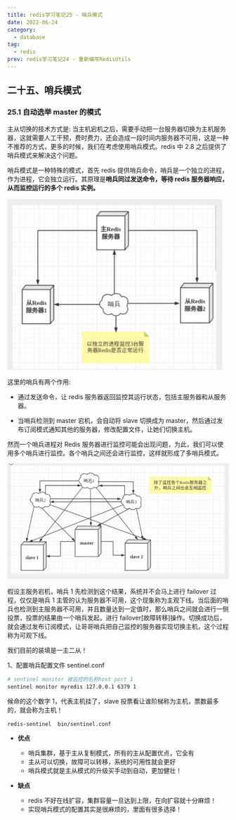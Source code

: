 ```yaml
---
title: redis学习笔记25 - 哨兵模式
date: 2022-06-24
category:
  - database
tag:
  - redis
prev: redis学习笔记24 - 重新编写RedisUtils
---
```


## 二十五、哨兵模式

### 25.1 自动选举 master 的模式

主从切换的技术方式是: 当主机宕机之后，需要手动把一台服务器切换为主机服务器，这就需要人工干预，费时费力，还会造成一段时间内服务器不可用，这是一种不推荐的方式，更多的时候，我们在考虑使用哨兵模式。redis 中 2.8 之后提供了哨兵模式来解决这个问题。

哨兵模式是一种特殊的模式，首先 redis 提供哨兵命令，哨兵是一个独立的进程，作为进程，它会独立运行。其原理是**哨兵同过发送命令，等待 redis 服务器响应，从而监控运行的多个 redis 实例。**

![image-20200809181028449](./images/image-20200809181028449.png)

这里的哨兵有两个作用:

- 通过发送命令，让 redis 服务器返回监控其运行状态，包括主服务器和从服务器。

- 当哨兵检测到 master 宕机，会自动将 slave 切换成为 master，然后通过发布订阅模式通知其他的服务器，修改配置文件，让她们切换主机。

然而一个哨兵进程对 Redis 服务器进行监控可能会出现问题，为此，我们可以使用多个哨兵进行监控。各个哨兵之间还会进行监控，这样就形成了多哨兵模式。

![image-20200809181628868](./images/image-20200809181628868.png)

假设主服务宕机，哨兵 1 先检测到这个结果，系统并不会马上进行 failover 过程，仅仅是哨兵 1 主管的认为服务器不可用，这个现象称为主观下线。当后面的哨兵也检测到主服务器不可用，并且数量达到一定值时，那么哨兵之间就会进行一侧投票，投票的结果由一个哨兵发起，进行 failover[故障转移]操作。切换成功后，就会通过发布订阅模式，让哥哥哨兵把自己监控的服务器实现切换主机，这个过程称为可观下线。

我们目前的装填是一主二从！

1、配置哨兵配置文件 sentinel.conf

```bash
# sentinel monitor 被监控的名称host port 1
sentinel monitor myredis 127.0.0.1 6379 1
```

候命的这个数字 1，代表主机挂了，slave 投票看让谁阶梯称为主机，票数最多的，就会称为主机！

```/bash
redis-sentinel  bin/sentinel.conf
```

- **优点**

  - 哨兵集群，基于主从复制模式，所有的主从配置优点，它全有
  - 主从可以切换，故障可以转移，系统的可用性就会更好
  - 哨兵模式就是主从模式的升级买手动到自动，更加健壮！

- **缺点**

  - redis 不好在线扩容，集群容量一旦达到上限，在向扩容就十分麻烦！
  - 实现哨兵模式的配置其实是很麻烦的，里面有很多选择！
